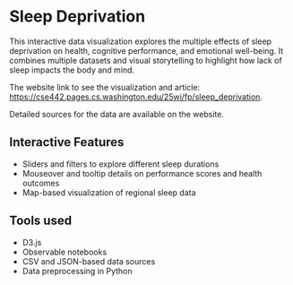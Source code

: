 # Sleep Deprivation

This interactive data visualization explores the multiple effects of sleep deprivation on health, cognitive performance, and emotional well-being. It combines multiple datasets and visual storytelling to highlight how lack of sleep impacts the body and mind.

The website link to see the visualization and article: https://cse442.pages.cs.washington.edu/25wi/fp/sleep_deprivation.

Detailed sources for the data are available on the website.


## Interactive Features

- Sliders and filters to explore different sleep durations
- Mouseover and tooltip details on performance scores and health outcomes
- Map-based visualization of regional sleep data

## Tools used

- D3.js
- Observable notebooks
- CSV and JSON-based data sources
- Data preprocessing in Python

